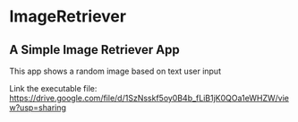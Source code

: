 # ImageRetriever

  ## A Simple Image Retriever App 

This app shows a random image based on text user input
    
Link the executable file: https://drive.google.com/file/d/1SzNsskf5oy0B4b_fLiB1jK0QOa1eWHZW/view?usp=sharing
